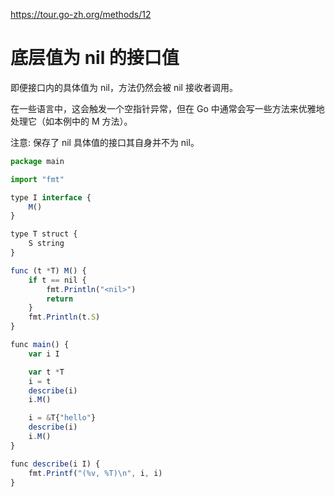 https://tour.go-zh.org/methods/12

# 底层值为 nil 的接口值
即便接口内的具体值为 nil，方法仍然会被 nil 接收者调用。

在一些语言中，这会触发一个空指针异常，但在 Go 中通常会写一些方法来优雅地处理它（如本例中的 M 方法）。

注意: 保存了 nil 具体值的接口其自身并不为 nil。

```js
package main

import "fmt"

type I interface {
	M()
}

type T struct {
	S string
}

func (t *T) M() {
	if t == nil {
		fmt.Println("<nil>")
		return
	}
	fmt.Println(t.S)
}

func main() {
	var i I

	var t *T
	i = t
	describe(i)
	i.M()

	i = &T{"hello"}
	describe(i)
	i.M()
}

func describe(i I) {
	fmt.Printf("(%v, %T)\n", i, i)
}

```
